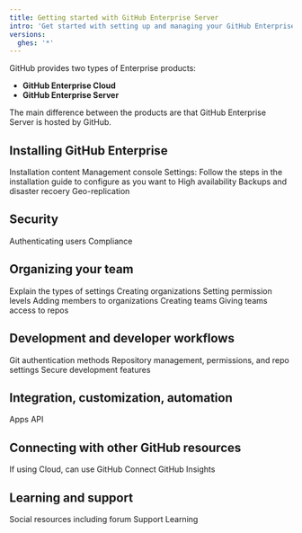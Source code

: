 ```yaml
---
title: Getting started with GitHub Enterprise Server
intro: 'Get started with setting up and managing your GitHub Enterprise Server instance'
versions:
  ghes: '*'
---
```


GitHub provides two types of Enterprise products:

- **GitHub Enterprise Cloud**
- **GitHub Enterprise Server**

The main difference between the products are that GitHub Enterprise Server is hosted by GitHub.

## Installing GitHub Enterprise

Installation content
Management console
Settings: Follow the steps in the installation guide to configure as you want to
High availability
Backups and disaster recoery
Geo-replication
## Security

Authenticating users
Compliance
## Organizing your team

Explain the types of settings
Creating organizations
Setting permission levels
Adding members to organizations
Creating teams
Giving teams access to repos
## Development and developer workflows

Git authentication methods
Repository management, permissions, and repo settings
Secure development features

## Integration, customization, automation

Apps
API
## Connecting with other GitHub resources

If using Cloud, can use GitHub Connect
GitHub Insights
## Learning and support

Social resources including forum
Support
Learning

